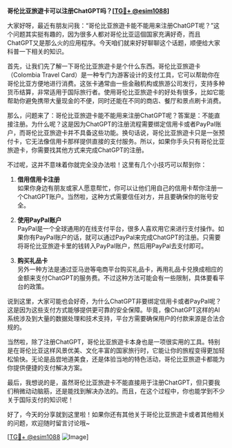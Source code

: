 **哥伦比亚旅遊卡可以注册ChatGPT吗？[[TG💪+ @esim1088](https://t.me/s/esim1088)]**

大家好呀，最近有朋友问我：“哥伦比亚旅遊卡能不能用来注册ChatGPT呢？”这个问题其实挺有趣的，因为很多人都对哥伦比亚這個国家充满好奇，而且ChatGPT又是那么火的应用程序。今天咱们就来好好聊聊这个话题，顺便给大家科普一下相关的知识。

首先，让我们先了解一下哥伦比亚旅遊卡是个什么东西。哥伦比亚旅遊卡（Colombia Travel Card）是一种专门为游客设计的支付工具，它可以帮助你在哥伦比亚方便地进行消费。这张卡通常由一些金融机构或旅游公司发行，支持多种货币结算，非常适用于国际旅行者。使用哥伦比亚旅遊卡的好处有很多，比如它能帮助你避免携带大量现金的不便，同时还能在不同的商店、餐厅和景点刷卡消费。

那么，问题来了：哥伦比亚旅遊卡能不能用来注册ChatGPT呢？答案是：不能直接注册。为什么呢？这是因为ChatGPT的注册流程需要绑定信用卡或者PayPal账户，而哥伦比亚旅遊卡并不具备这些功能。换句话说，哥伦比亚旅遊卡只是一张预付卡，它无法像信用卡那样提供直接的支付服务。所以，如果你手头只有哥伦比亚旅遊卡，你需要找其他方式来完成ChatGPT的注册。

不过呢，这并不意味着你就完全没办法啦！这里有几个小技巧可以帮到你：

1. **借用信用卡注册**  
   如果你身边有朋友或家人愿意帮忙，你可以让他们用自己的信用卡帮你注册一个ChatGPT账户。当然啦，这种方式需要信任对方，并且要确保你的账号安全。

2. **使用PayPal账户**  
   PayPal是一个全球通用的在线支付平台，很多人喜欢用它来进行支付操作。如果你有PayPal账户的话，就可以通过PayPal来完成ChatGPT的注册。只需要将哥伦比亚旅遊卡里的钱转入PayPal账户，然后用PayPal去支付即可。

3. **购买礼品卡**  
   另外一种方法是通过亚马逊等电商平台购买礼品卡，再用礼品卡兑换成相应的金额来支付ChatGPT的服务费。不过这种方法可能会有一些限制，具体要看平台的政策。

说到这里，大家可能也会好奇，为什么ChatGPT非要绑定信用卡或者PayPal呢？这是因为这些支付方式能够提供更可靠的安全保障。毕竟，像ChatGPT这样的AI系统涉及到大量的数据处理和技术支持，平台方需要确保用户的付款来源是合法合规的。

当然啦，除了注册ChatGPT，哥伦比亚旅遊卡本身也是一项很实用的工具。特别是在哥伦比亚这样风景优美、文化丰富的国家旅行时，它能让你的旅程变得更加轻松愉快。无论是品尝地道美食，还是体验当地的特色活动，哥伦比亚旅遊卡都能为你提供便捷的支付解决方案。

最后，我想说的是，虽然哥伦比亚旅遊卡不能直接用于注册ChatGPT，但只要我们稍微动动脑筋，还是能找到解决办法的。而且，在这个过程中，你也能学到不少关于国际支付的知识呢！

好了，今天的分享就到这里啦！如果你还有其他关于哥伦比亚旅遊卡或者其他相关的问题，欢迎随时留言讨论哦~ 

[[TG💪+ @esim1088](https://t.me/s/esim1088) ![Image](https://i.postimg.cc/4NQfJmqS/Snipaste-2025-05-13-00-14-12.png)]